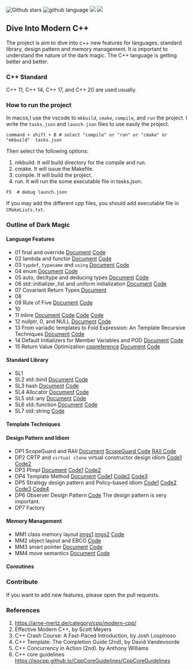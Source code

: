 ![Github stars](https://img.shields.io/github/stars/zjpedu/Dive-Into-Modern-CPP.svg)
![github language](https://img.shields.io/badge/language-C++-green.svg)
![](https://img.shields.io/github/license/zjpedu/Dive-Into-Modern-CPP.svg)
![](https://img.shields.io/github/forks/zjpedu/Dive-Into-Modern-CPP.svg)

## Dive Into Modern C++

The project is aim to dive into c++ new features for languages, standard library, design pattern and memory management.
It is important to understand the nature of the dark magic. The C++ language is getting better and better.

### C++ Standard

C++ 11, C++ 14, C++ 17, and C++ 20 are used usually.

### How to run the project

In macos,I use the vscode to `mkbuild`, `cmake`, `compile`, and `run` the project.
I write the `tasks.json` and `launch.json` files to use easily the project.

```shell
command + shift + B # select "compile" or "run" or "cmake" or "mkbuild"  tasks.json
```

Then select the following options:

1. mkbuild. It will build directory for the compile and run.
2. cmake. It will issue the Makefile.
3. compile. It will build the project.
4. run. It will run the some executable file in tasks.json.

```shell
F5  # debug launch.json
```

If you may add the different cpp files, you should add executable file in `CMakeLists.txt`.

### Outline of Dark Magic

#### Language Features
* 01 final and override [Document](https://github.com/jpzhu-edu/Dive-Into-Modern-CPP/blob/main/01_final_override.md) [Code](https://github.com/jpzhu-edu/Dive-Into-Modern-CPP/blob/main/01_final_override.cpp)
* 02 lambda and functor [Document](https://github.com/jpzhu-edu/Dive-Into-Modern-CPP/blob/main/02_lambda.md) [Code](https://github.com/jpzhu-edu/Dive-Into-Modern-CPP/blob/main/02_lambda.cpp)
* 03 `typdef`, `typename` and `using` [Document](https://github.com/jpzhu-edu/Dive-Into-Modern-CPP/blob/main/03_typedef_using.md) [Code](https://github.com/jpzhu-edu/Dive-Into-Modern-CPP/blob/main/03_typedef_using.cpp)
* 04 enum [Document](https://github.com/jpzhu-edu/Dive-Into-Modern-CPP/blob/main/04_enum.md) [Code](https://github.com/jpzhu-edu/Dive-Into-Modern-CPP/blob/main/04_enum.cpp)
* 05 auto, decltype and deducing types [Document](https://github.com/jpzhu-edu/Dive-Into-Modern-CPP/blob/main/05_auto_decltype.md) [Code](https://github.com/jpzhu-edu/Dive-Into-Modern-CPP/blob/main/05_auto_decltype.cpp)
* 06 std::initializer_list and uniform initialization [Document](https://github.com/jpzhu-edu/Dive-Into-Modern-CPP/blob/main/06_initializer_list.md) [Code](https://github.com/jpzhu-edu/Dive-Into-Modern-CPP/blob/main/06_initializer_list.cpp)
* 07 Covariant Return Types [Document](https://quuxplusone.github.io/blog/2019/01/20/covariance-and-contravariance/)
* 08
* 09 Rule of Five [Document]() [Code]()
* 10
* 11 inline [Document](https://github.com/jpzhu-edu/Dive-Into-Modern-CPP/blob/main/11_inline.md) [Code](https://github.com/jpzhu-edu/Dive-Into-Modern-CPP/blob/main/11_inline.cpp) [Code](https://github.com/jpzhu-edu/Dive-Into-Modern-CPP/blob/main/test_inline_1.cpp) [Code](https://github.com/jpzhu-edu/Dive-Into-Modern-CPP/blob/main/test_inline_2.cpp)
* 12 nullptr, 0, and NULL [Document](https://github.com/jpzhu-edu/Dive-Into-Modern-CPP/blob/main/12_nullptr.md) [Code](https://github.com/jpzhu-edu/Dive-Into-Modern-CPP/blob/main/12_nullptr.cpp)
* 13 From variadic templates to Fold Expression: An Template Recursive Techniques [Document](https://github.com/jpzhu-edu/Dive-Into-Modern-CPP/blob/main/13_variadic_template.md) [Code](https://github.com/jpzhu-edu/Dive-Into-Modern-CPP/blob/main/13_variadic_template.cpp)
* 14 Default Initializers for Member Variables and POD [Document](https://github.com/jpzhu-edu/Dive-Into-Modern-CPP/blob/main/14_default_initializer.md) [Code](https://github.com/jpzhu-edu/Dive-Into-Modern-CPP/blob/main/14_default_initializer.cpp)
* 15 Return Value Optimization [cppreference](https://en.cppreference.com/w/cpp/language/copy_elision) [Document](https://github.com/jpzhu-edu/Dive-Into-Modern-CPP/blob/main/15_rvo.md) [Code](https://github.com/jpzhu-edu/Dive-Into-Modern-CPP/blob/main/15_rvo.cpp)


#### Standard Library

* SL1
* SL2 std::bind [Document]() [Code]()
* SL3 hash<T> [Document]() [Code]()
* SL4 Allocator [Document]() [Code]()
* SL5 std::any [Document](https://github.com/jpzhu-edu/Dive-Into-Modern-CPP/blob/main/sl5_any.md) [Code](https://github.com/jpzhu-edu/Dive-Into-Modern-CPP/blob/main/sl5_any.cpp)
* SL6 std::function [Document]() [Code]()
* SL7 std::string [Code](https://github.com/jpzhu-edu/Dive-Into-Modern-CPP/blob/main/sl7_my_string.cpp)


#### Template Techniques


#### Design Pattern and Idiom

* DP1 ScopeGuard and RAII [Document]() [ScopeGuard Code](https://github.com/jpzhu-edu/Dive-Into-Modern-CPP/blob/main/dp1_scopeguard.cpp) [RAII Code](https://github.com/jpzhu-edu/Dive-Into-Modern-CPP/blob/main/dp1_raii.cpp)
* DP2 CRTP and `virtual clone` virtual constructor design idiom [Code1](https://github.com/jpzhu-edu/Dive-Into-Modern-CPP/blob/main/dp2_crtp_virtual_clone.cpp) [Code2](https://github.com/jpzhu-edu/Dive-Into-Modern-CPP/blob/main/dp2_crtp.cpp)
* DP3 PImpl [Document](https://github.com/jpzhu-edu/Dive-Into-Modern-CPP/blob/main/Pimpl/dp3_Pimpl_idiom.md) [Code1](https://github.com/jpzhu-edu/Dive-Into-Modern-CPP/blob/main/Pimpl/dp3_Pimpl_idiom.cpp) [Code2](https://github.com/jpzhu-edu/Dive-Into-Modern-CPP/blob/main/Pimpl/abi.h)
* DP4 Template Method [Document](https://github.com/jpzhu-edu/Dive-Into-Modern-CPP/blob/main/template_method/dp4_template_method.md) [Code1](https://github.com/jpzhu-edu/Dive-Into-Modern-CPP/blob/main/template_method/dp4_template_method_1.cpp) [Code2](https://github.com/jpzhu-edu/Dive-Into-Modern-CPP/blob/main/template_method/dp4_template_method_2.cpp) [Code3](https://github.com/jpzhu-edu/Dive-Into-Modern-CPP/blob/main/template_method/dp4_crtp_template_method.cpp)
* DP5 Strategy design pattern and Policy-based idiom [Code1](https://github.com/jpzhu-edu/Dive-Into-Modern-CPP/blob/main/strategy/dp5_strategy_1.cpp) [Code2](https://github.com/jpzhu-edu/Dive-Into-Modern-CPP/blob/main/strategy/dp5_strategy_2.cpp) [Code3](https://github.com/jpzhu-edu/Dive-Into-Modern-CPP/blob/main/strategy/dp5_policy_1.cpp) [Code4](https://github.com/jpzhu-edu/Dive-Into-Modern-CPP/blob/main/strategy/dp5_policy_2.cpp)
* DP6 Observer Design Pattern [Code](https://github.com/jpzhu-edu/Dive-Into-Modern-CPP/blob/main/observer) The design pattern is very important.
* DP7 Factory

#### Memory Management

* MM1 class memory layout [imgs1](https://github.com/zjpedu/Dive-Into-Modern-CPP/blob/main/imgs/memory_align_1.jpeg) [imgs2](https://github.com/zjpedu/Dive-Into-Modern-CPP/blob/main/imgs/memory_align_2.jpeg) [Code](https://github.com/jpzhu-edu/Dive-Into-Modern-CPP/blob/main/mm1_memory_layout.cpp)
* MM2 object layout and EBCO [Code](https://github.com/jpzhu-edu/Dive-Into-Modern-CPP/blob/main/mm2_object_layout_ebco.cpp)
* MM3 smart pointer [Document]() [Code]()
* MM4 move semantics [Document]() [Code]()


#### Coroutines


### Contribute

If you want to add new features, please open the pull requests.

### References

1. https://arne-mertz.de/category/cpp/modern-cpp/
2. Effective Modern C++, by Scott Meyers
3. C++ Crash Course: A Fast-Paced Introduction, by Josh Lospinoso
4. C++ Template: The Completion Guide (2nd), by David Vandevoorde
5. C++ Concurrency in Action (2nd). by Anthony Williams
6. C++ core guidelines https://isocpp.github.io/CppCoreGuidelines/CppCoreGuidelines

